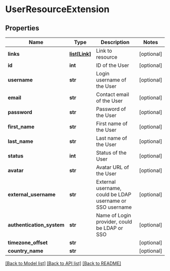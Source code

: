 # UserResourceExtension

## Properties
Name | Type | Description | Notes
------------ | ------------- | ------------- | -------------
**links** | [**list[Link]**](Link.md) | Link to resource | [optional] 
**id** | **int** | ID of the User | [optional] 
**username** | **str** | Login username of the User | [optional] 
**email** | **str** | Contact email of the User | [optional] 
**password** | **str** | Password of the User | [optional] 
**first_name** | **str** | First name of the User | [optional] 
**last_name** | **str** | Last name of the User | [optional] 
**status** | **int** | Status of the User | [optional] 
**avatar** | **str** | Avatar URL of the User | [optional] 
**external_username** | **str** | External username, could be LDAP username or SSO username | [optional] 
**authentication_system** | **str** | Name of Login provider, could be LDAP or SSO | [optional] 
**timezone_offset** | **str** |  | [optional] 
**country_name** | **str** |  | [optional] 

[[Back to Model list]](../README.md#documentation-for-models) [[Back to API list]](../README.md#documentation-for-api-endpoints) [[Back to README]](../README.md)


